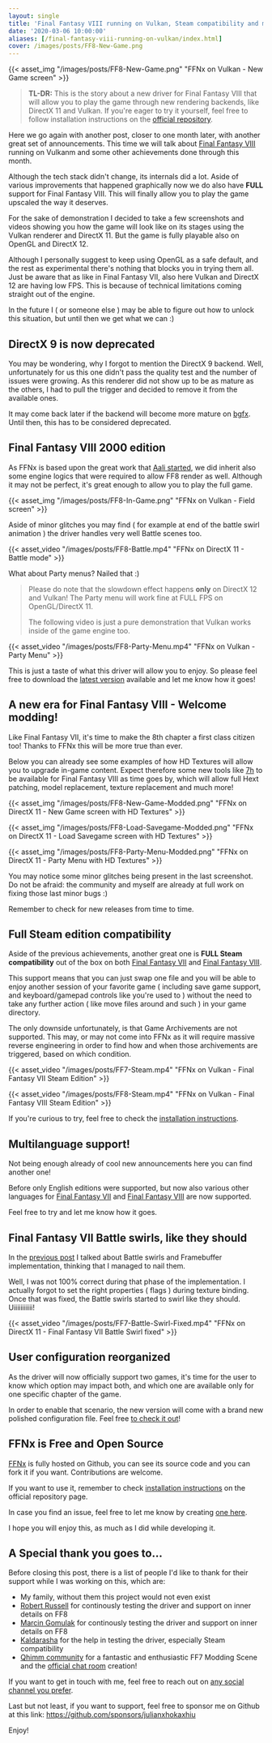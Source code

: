 ```yaml
---
layout: single
title: 'Final Fantasy VIII running on Vulkan, Steam compatibility and much more!'
date: '2020-03-06 10:00:00'
aliases: [/final-fantasy-viii-running-on-vulkan/index.html]
cover: /images/posts/FF8-New-Game.png
---
```


{{< asset_img "/images/posts/FF8-New-Game.png" "FFNx on Vulkan - New Game screen" >}}

> **TL-DR:** This is the story about a new driver for Final Fantasy VIII that will allow you to play the game through new rendering backends, like DirectX 11 and Vulkan. If you're eager to try it yourself, feel free to follow installation instructions on the [official repository](https://github.com/julianxhokaxhiu/FFNx).

Here we go again with another post, closer to one month later, with another great set of announcements. This time we will talk about [Final Fantasy VIII](https://en.wikipedia.org/wiki/Final_Fantasy_VIII) running on Vulkanm and some other achievements done through this month.

Although the tech stack didn't change, its internals did a lot. Aside of various improvements that happened graphically now we do also have **FULL** support for Final Fantasy VIII. This will finally allow you to play the game upscaled the way it deserves.

For the sake of demonstration I decided to take a few screenshots and videos showing you how the game will look like on its stages using the Vulkan renderer and DirectX 11. But the game is fully playable also on OpenGL and DirectX 12.

Although I personally suggest to keep using OpenGL as a safe default, and the rest as experimental there's nothing that blocks you in trying them all. Just be aware that as like in Final Fantasy VII, also here Vulkan and DirectX 12 are having low FPS. This is because of technical limitations coming straight out of the engine.

In the future I ( or someone else ) may be able to figure out how to unlock this situation, but until then we get what we can :)

## DirectX 9 is now deprecated

You may be wondering, why I forgot to mention the DirectX 9 backend. Well, unfortunately for us this one didn't pass the quality test and the number of issues were growing. As this renderer did not show up to be as mature as the others, I had to pull the trigger and decided to remove it from the available ones.

It may come back later if the backend will become more mature on [bgfx](https://github.com/bkaradzic/bgfx). Until then, this has to be considered deprecated.

## Final Fantasy VIII 2000 edition

As FFNx is based upon the great work that [Aali started](http://forums.qhimm.com/index.php?topic=8306.0), we did inherit also some engine logics that were required to allow FF8 render as well. Although it may not be perfect, it's great enough to allow you to play the full game.

{{< asset_img "/images/posts/FF8-In-Game.png" "FFNx on Vulkan - Field screen" >}}

Aside of minor glitches you may find ( for example at end of the battle swirl animation ) the driver handles very well Battle scenes too.

{{< asset_video "/images/posts/FF8-Battle.mp4" "FFNx on DirectX 11 - Battle mode" >}}

What about Party menus? Nailed that :)

> Please do note that the slowdown effect happens **only** on DirectX 12 and Vulkan! The Party menu will work fine at FULL FPS on OpenGL/DirectX 11.
>
> The following video is just a pure demonstration that Vulkan works inside of the game engine too.

{{< asset_video "/images/posts/FF8-Party-Menu.mp4" "FFNx on Vulkan - Party Menu" >}}

This is just a taste of what this driver will allow you to enjoy. So please feel free to download the [latest version](https://github.com/julianxhokaxhiu/FFNx/releases/latest) available and let me know how it goes!

## A new era for Final Fantasy VIII - Welcome modding!

Like Final Fantasy VII, it's time to make the 8th chapter a first class citizen too! Thanks to FFNx this will be more true than ever.

Below you can already see some examples of how HD Textures will allow you to upgrade in-game content. Expect therefore some new tools like [7h](http://forums.qhimm.com/index.php?topic=19533.0) to be available for Final Fantasy VIII as time goes by, which will allow full Hext patching, model replacement, texture replacement and much more!

{{< asset_img "/images/posts/FF8-New-Game-Modded.png" "FFNx on DirectX 11 - New Game screen with HD Textures" >}}

{{< asset_img "/images/posts/FF8-Load-Savegame-Modded.png" "FFNx on DirectX 11 - Load Savegame screen with HD Textures" >}}

{{< asset_img "/images/posts/FF8-Party-Menu-Modded.png" "FFNx on DirectX 11 - Party Menu with HD Textures" >}}

You may notice some minor glitches being present in the last screenshot. Do not be afraid: the community and myself are already at full work on fixing those last minor bugs :)

Remember to check for new releases from time to time.

## Full Steam edition compatibility

Aside of the previous achievements, another great one is **FULL Steam compatibility** out of the box on both [Final Fantasy VII](https://github.com/julianxhokaxhiu/FFNx#steam-official-release) and [Final Fantasy VIII](https://github.com/julianxhokaxhiu/FFNx#steam-official-release-1).

This support means that you can just swap one file and you will be able to enjoy another session of your favorite game ( including save game support, and keyboard/gamepad controls like you're used to ) without the need to take any further action ( like move files around and such ) in your game directory.

The only downside unfortunately, is that Game Archivements are not supported. This may, or may not come into FFNx as it will require massive reverse engineering in order to find how and when those archivements are triggered, based on which condition.

{{< asset_video "/images/posts/FF7-Steam.mp4" "FFNx on Vulkan - Final Fantasy VII Steam Edition" >}}

{{< asset_video "/images/posts/FF8-Steam.mp4" "FFNx on Vulkan - Final Fantasy VIII Steam Edition" >}}

If you're curious to try, feel free to check the [installation instructions](https://github.com/julianxhokaxhiu/FFNx#how-to-install).

## Multilanguage support!

Not being enough already of cool new announcements here you can find another one!

Before only English editions were supported, but now also various other languages for [Final Fantasy VII](https://github.com/julianxhokaxhiu/FFNx#final-fantasy-vii) and [Final Fantasy VIII](https://github.com/julianxhokaxhiu/FFNx#final-fantasy-viii) are now supported.

Feel free to try and let me know how it goes.

## Final Fantasy VII Battle swirls, like they should

In the [previous post](https://blog.julianxhokaxhiu.com/2020-02-19-final-fantasy-vii-running-on-vulkan/) I talked about Battle swirls and Framebuffer implementation, thinking that I managed to nail them.

Well, I was not 100% correct during that phase of the implementation. I actually forgot to set the right properties ( flags ) during texture binding. Once that was fixed, the Battle swirls started to swirl like they should. Uiiiiiiiiiii!

{{< asset_video "/images/posts/FF7-Battle-Swirl-Fixed.mp4" "FFNx on DirectX 11 - Final Fantasy VII Battle Swirl fixed" >}}

## User configuration reorganized

As the driver will now officially support two games, it's time for the user to know which option may impact both, and which one are available only for one specific chapter of the game.

In order to enable that scenario, the new version will come with a brand new polished configuration file. Feel free [to check it out](https://github.com/julianxhokaxhiu/FFNx/blob/master/misc/FFNx.cfg)!

## FFNx is Free and Open Source

[FFNx](https://github.com/julianxhokaxhiu/FFNx) is fully hosted on Github, you can see its source code and you can fork it if you want. Contributions are welcome.

If you want to use it, remember to check [installation instructions](https://github.com/julianxhokaxhiu/FFNx#final-fantasy-vii) on the official repository page.

In case you find an issue, feel free to let me know by creating [one here](https://github.com/julianxhokaxhiu/FFNx/issues).

I hope you will enjoy this, as much as I did while developing it.

## A Special thank you goes to...

Before closing this post, there is a list of people I'd like to thank for their support while I was working on this, which are:

- My family, without them this project would not even exist
- [Robert Russell](https://github.com/Sebanisu) for continously testing the driver and support on inner details on FF8
- [Marcin Gomulak](https://github.com/MaKiPL) for continously testing the driver and support on inner details on FF8
- [Kaldarasha](http://forums.qhimm.com/index.php?action=profile;u=14276) for the help in testing the driver, especially Steam compatibility
- [Qhimm community](http://forums.qhimm.com/index.php) for a fantastic and enthusiastic FF7 Modding Scene and the [official chat room](https://github.com/julianxhokaxhiu/FFNx#join-us-on-discord) creation!

If you want to get in touch with me, feel free to reach out on [any social channel you prefer](https://julianxhokaxhiu.com/).

Last but not least, if you want to support, feel free to sponsor me on Github at this link: https://github.com/sponsors/julianxhokaxhiu

Enjoy!
